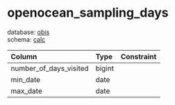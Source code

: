 # openocean_sampling_days
database: [obis](../)  
schema: [calc](calc)  

|Column|Type|Constraint|
|:---|:---|:---|
|number_of_days_visited|bigint||
|min_date|date||
|max_date|date||
